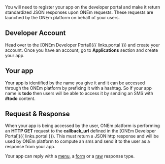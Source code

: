 You will need to register your app on the developer portal and make it return standardized JSON responses upon ONEm requests. These requests are launched by the ONEm platform on behalf of your users.

## Developer Account

Head over to the [ONEm Developer Portal]({{ links.portal }}) and create your account. Once you have an account, go to **Applications** section and create your app.


## Your app

Your app is identified by the name you give it and it can be accessed through the ONEm platform by prefixing it with a hashtag. So if your app name is **todo** then users will be able to access it by sending an SMS with **#todo** content.


## Request & Response

When your app is being accessed by the user, ONEm platform is performing an **HTTP GET** request to the **callback_url** defined in the [ONEm Developer Portal]({{ links.portal }}).
This must return a JSON http response and will be used by ONEm platform to compute an sms and send it to the user as a response from your app.

Your app can reply with a [menu](/building/menus/), a [form](/building/forms/) or a [raw](/building/raw/) response type.

